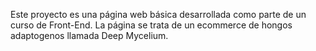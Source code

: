 Este proyecto es una página web básica desarrollada como parte de un curso de Front-End. La página se trata de un ecommerce de hongos adaptogenos llamada Deep Mycelium.
